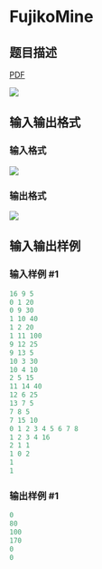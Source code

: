 # FujikoMine

## 题目描述

[problemUrl]: https://uva.onlinejudge.org/index.php?option=com_onlinejudge&Itemid=8&category=878&page=show_problem&problem=5178

[PDF](https://uva.onlinejudge.org/external/132/p13255.pdf)

![](https://cdn.luogu.com.cn/upload/vjudge_pic/UVA13255/4043bc267f4f6511388e435eee5ef851395d6da5.png)

## 输入输出格式

### 输入格式

![](https://cdn.luogu.com.cn/upload/vjudge_pic/UVA13255/407a1908bcf085acf4c4a9764f533198dfba15d8.png)

### 输出格式

![](https://cdn.luogu.com.cn/upload/vjudge_pic/UVA13255/3c1cb1121c33352669fbd8edc8ae72cb3c5afdaf.png)

## 输入输出样例

### 输入样例 #1

```cpp
16 9 5
0 1 20
0 9 30
1 10 40
1 2 20
1 11 100
9 12 25
9 13 5
10 3 30
10 4 10
2 5 15
11 14 40
12 6 25
13 7 5
7 8 5
7 15 10
0 1 2 3 4 5 6 7 8
1 2 3 4 16
2 1 1
1 0 2
1
1
```


### 输出样例 #1

```cpp
0
80
100
170
0
0
```


